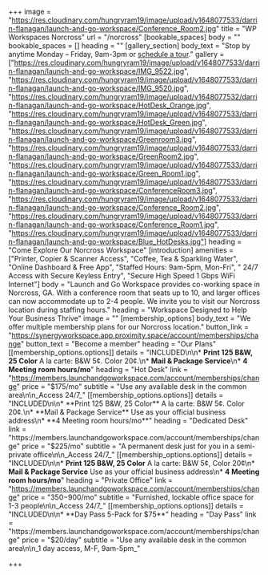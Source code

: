 +++
image = "https://res.cloudinary.com/hungryram19/image/upload/v1648077533/darrin-flanagan/launch-and-go-workspace/Conference_Room2.jpg"
title = "WP Workspaces Norcross"
url = "/norcross"
[bookable_spaces]
body = ""
bookable_spaces = []
heading = ""
[gallery_section]
body_text = "Stop by anytime Monday – Friday, 9am-3pm or [schedule a tour](/contact)."
gallery = ["https://res.cloudinary.com/hungryram19/image/upload/v1648077533/darrin-flanagan/launch-and-go-workspace/IMG_9522.jpg", "https://res.cloudinary.com/hungryram19/image/upload/v1648077533/darrin-flanagan/launch-and-go-workspace/IMG_9520.jpg", "https://res.cloudinary.com/hungryram19/image/upload/v1648077532/darrin-flanagan/launch-and-go-workspace/HotDesk_Orange.jpg", "https://res.cloudinary.com/hungryram19/image/upload/v1648077533/darrin-flanagan/launch-and-go-workspace/HotDesk_Green.jpg", "https://res.cloudinary.com/hungryram19/image/upload/v1648077533/darrin-flanagan/launch-and-go-workspace/Greenroom3.jpg", "https://res.cloudinary.com/hungryram19/image/upload/v1648077533/darrin-flanagan/launch-and-go-workspace/GreenRoom2.jpg", "https://res.cloudinary.com/hungryram19/image/upload/v1648077533/darrin-flanagan/launch-and-go-workspace/Green_Room1.jpg", "https://res.cloudinary.com/hungryram19/image/upload/v1648077533/darrin-flanagan/launch-and-go-workspace/ConferenceRoom3.jpg", "https://res.cloudinary.com/hungryram19/image/upload/v1648077533/darrin-flanagan/launch-and-go-workspace/Conference_Room2.jpg", "https://res.cloudinary.com/hungryram19/image/upload/v1648077533/darrin-flanagan/launch-and-go-workspace/Conference_Room1.jpg", "https://res.cloudinary.com/hungryram19/image/upload/v1648077533/darrin-flanagan/launch-and-go-workspace/Blue_HotDesks.jpg"]
heading = "Come Explore Our Norcross Workspace"
[introduction]
amenities = ["Printer, Copier & Scanner Access", "Coffee, Tea & Sparkling Water", "Online Dashboard & Free App", "Staffed Hours: 9am-5pm, Mon-Fri", " 24/7 Access with Secure Keyless Entry", "Secure High Speed 1 Gbps WiFi Internet"]
body = "Launch and Go Workspace provides co-working space in Norcross, GA. With a conference room that seats up to 10, and larger offices can now accommodate up to 2-4 people. We invite you to visit our Norcross location during staffing hours."
heading = "Workspace Designed to Help Your Business Thrive"
image = ""
[membership_options]
body_text = "We offer multiple membership plans for our Norcross location."
button_link = "https://synergyworkspace.app.proximity.space/account/memberships/change"
button_text = "Become a member"
heading = "Our Plans"
[[membership_options.options]]
details = "INCLUDED\n\n* **Print 125 B&W, 25 Color** A la carte: B&W 5¢. Color 20¢.\n* **Mail & Package Service**\n* **4 Meeting room hours/mo**"
heading = "Hot Desk"
link = "https://members.launchandgoworkspace.com/account/memberships/change"
price = "$175/mo"
subtitle = "Use any available desk in the common area\n\n_Access 24/7_"
[[membership_options.options]]
details = "INCLUDED\n\n* **Print 125 B&W, 25 Color** A la carte: B&W 5¢. Color 20¢.\n* **Mail & Package Service** Use as your official business address\n* **4 Meeting room hours/mo**"
heading = "Dedicated Desk"
link = "https://members.launchandgoworkspace.com/account/memberships/change"
price = "$225/mo"
subtitle = "A permanent desk just for you in a semi-private office\n\n_Access 24/7_"
[[membership_options.options]]
details = "INCLUDED\n\n* **Print 125 B&W, 25 Color** A la carte: B&W 5¢, Color 20¢\n* **Mail & Package Service** Use as your official business address\n* **4 Meeting room hours/mo**"
heading = "Private Office"
link = "https://members.launchandgoworkspace.com/account/memberships/change"
price = "$350-$900/mo"
subtitle = "Furnished, lockable office space for 1-3 people\n\n_Access 24/7_"
[[membership_options.options]]
details = "INCLUDED\n\n* **Day Pass 5-Pack for $75**"
heading = "Day Pass"
link = "https://members.launchandgoworkspace.com/account/memberships/change"
price = "$20/day"
subtitle = "Use any available desk in the common area\n\n_1 day access, M-F, 9am-5pm_"

+++
